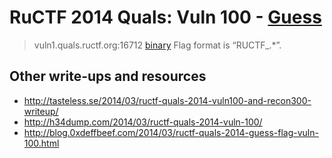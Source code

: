# RuCTF 2014 Quals: Vuln 100 - [Guess](https://github.com/HackerDom/ructf-2014-quals/tree/master/tasks/guess)

> vuln1.quals.ructf.org:16712 [binary](guess)
> Flag format is “RUCTF\_.\*”.

## Other write-ups and resources

* <http://tasteless.se/2014/03/ructf-quals-2014-vuln100-and-recon300-writeup/>
* <http://h34dump.com/2014/03/ructf-quals-2014-vuln-100/>
* <http://blog.0xdeffbeef.com/2014/03/ructf-quals-2014-guess-flag-vuln-100.html>
